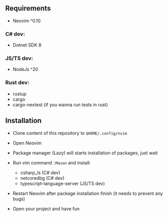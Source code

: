 ## Requirements
- Neovim ^0.10
### C# dev:
- Dotnet SDK 8
### JS/TS dev:
- NodeJs ^20
### Rust dev:
- rustup
- cargo
- cargo-nextest (if you wanna run tests in rust)

## Installation
- Clone content of this repository to `$HOME/.config/nvim`
- Open Neovim
- Package manager (Lazy) will starts installation of packages, just wait
- Run vim command `:Mason` and install:
    - csharp_ls (C# dev)
    - netcoredbg (C# dev)
    - typescript-language-server (JS/TS dev)
    
- Restart Neovim after package installation finish (it needs to prevent any bugs)
- Open your project and have fun
